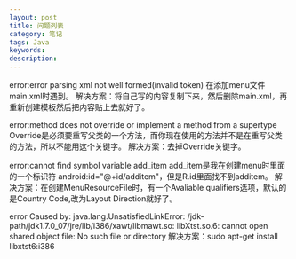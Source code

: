 ```yaml
---
layout: post
title: 问题列表
category: 笔记
tags: Java
keywords: 
description: 
---
```


error:error parsing xml not well formed(invalid token)
在添加menu文件main.xml时遇到。
解决方案：将自己写的内容复制下来，然后删除main.xml，再重新创建模板然后把内容贴上去就好了。

error:method does not override or implement a method from a supertype
Override是必须要重写父类的一个方法，而你现在使用的方法并不是在重写父类的方法，所以不能用这个关键字。
解决方案：去掉Override关键字。

error:cannot find symbol variable add_item
add_item是我在创建menu时里面的一个标识符  android:id="@+id/additem"，但是R.id里面找不到additem。
解决方案：在创建MenuResourceFile时，有一个Avaliable qualifiers选项，默认的是Country Code,改为Layout Direction就好了。

error Caused by: java.lang.UnsatisfiedLinkError: /jdk-path/jdk1.7.0_07/jre/lib/i386/xawt/libmawt.so: libXtst.so.6: cannot open shared object file: No such file or directory
解决方案：sudo apt-get install libxtst6:i386

